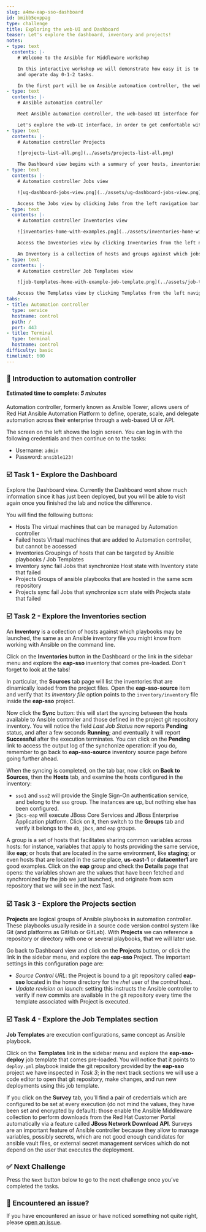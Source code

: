 ```yaml
---
slug: a4mw-eap-sso-dashboard
id: bmibb5exppag
type: challenge
title: Exploring the web-UI and Dashboard
teaser: Let's explore the dashboard, inventory and projects!
notes:
- type: text
  contents: |-
    # Welcome to the Ansible for Middleware workshop

    In this interactive workshop we will demonstrate how easy it is to use Ansible Automation Platform and the A4MW collections to setup complex environments, perform deployments,
    and operate day 0-1-2 tasks.

    In the first part will be on Ansible automation controller, the web-based UI interface for **Red Hat Ansible Automation Platform**.
- type: text
  contents: |-
    # Ansible automation controller

    Meet Ansible automation controller, the web-based UI interface for **Red Hat Ansible Automation Platform**.

    Let's explore the web-UI interface, in order to get comfortable with what is already configured in.
- type: text
  contents: |-
    # Automation controller Projects

    ![projects-list-all.png](../assets/projects-list-all.png)

    The Dashboard view begins with a summary of your hosts, inventories, and projects. Each of these is linked to the corresponding objects for easy access.
- type: text
  contents: |-
    # Automation controller Jobs view

    ![ug-dashboard-jobs-view.png](../assets/ug-dashboard-jobs-view.png)

    Access the Jobs view by clicking Jobs from the left navigation bar. This view shows all the jobs that have ran, including projects, templates, management jobs, SCM updates, playbook runs, etc.
- type: text
  contents: |-
    # Automation controller Inventories view

    ![inventories-home-with-examples.png](../assets/inventories-home-with-examples.png)

    Access the Inventories view by clicking Inventories from the left navigation bar. This view shows all the inventories that are configured.

    An Inventory is a collection of hosts and groups against which jobs may be launched, the same as an Ansible inventory file.
- type: text
  contents: |-
    # Automation controller Job Templates view

    ![job-templates-home-with-example-job-template.png](../assets/job-templates-home-with-example-job-template.png)

    Access the Templates view by clicking Templates from the left navigation bar. This view shows all the templates that are configured.
tabs:
- title: Automation controller
  type: service
  hostname: control
  path: /
  port: 443
- title: Terminal
  type: terminal
  hostname: control
difficulty: basic
timelimit: 600
---
```

👋 Introduction to automation controller
===
#### Estimated time to complete: *5 minutes*<p>

Automation controller, formerly known as Ansible Tower, allows users of Red Hat Ansible Automation Platform to define, operate, scale, and delegate automation across their enterprise through a web-based UI or API.

The screen on the left shows the login screen. You can log in with the following credentials and then continue on to the tasks:

* Username: `admin`
* Password: `ansible123!`

☑️ Task 1 - Explore the Dashboard
===

Explore the Dashboard view.  Currently the Dashboard wont show much information since it has just been deployed, but you will be able to visit again once you finished the lab and notice the difference.

You will find the following buttons:

* Hosts
  The virtual machines that can be managed by Automation controller
* Failed hosts
  Virtual machines that are added to Automation controller, but cannot be accessed
* Inventories
  Groupings of hosts that can be targeted by Ansible playbooks / Job Templates
* Inventory sync fail
  Jobs that synchronize Host state with Inventory state that failed
* Projects
  Groups of ansible playbooks that are hosted in the same scm repository
* Projects sync fail
  Jobs that synchronize scm state with Projects state that failed


☑️ Task 2 - Explore the Inventories section
===

An **Inventory** is a collection of hosts against which playbooks may be launched, the same as an Ansible inventory file you might know from working with Ansible on the command line.

Click on the **Inventories** button in the Dashboard or the link in the sidebar menu and explore the **eap-sso** inventory that comes pre-loaded. Don't forget to look at the tabs!

In particular, the **Sources** tab page will list the inventories that are dinamically loaded from the project files. Open the **eap-sso-source** item and verify that its *Inventory file* option
points to the `inventory/inventory` file inside the **eap-sso** project.

Now click the **Sync** button: this will start the syncing between the hosts available to Ansible controller and those defined in the project git repository inventory. You will notice the field *Last Job Status* now reports **Pending** status, and after a few seconds **Running**; and eventually it will report **Successful** after the execution terminates. You can click on the **Pending** link to
access the output log of the synchonize operation: if you do, remember to go back to **eap-sso-source** inventory source page before going further ahead.

When the syncing is completed, on the tab bar, now click on **Back to Sources**, then the **Hosts** tab, and examine the hosts configured in the inventory:
  * `sso1` and `sso2` will provide the Single Sign-On authentication service, and belong to the `sso` group. The instances are up, but nothing else has been configured.
  * `jbcs-eap` will execute JBoss Core Services and JBoss Enterprise Application platform. Click on it, then switch to the **Groups** tab and verify it belongs to the `db`, `jbcs`, and `eap` groups. 

A group is a set of hosts that facilitates sharing common variables across hosts: for instance, variables that apply to hosts providing the same service, like **eap**; or hosts that are located in the same environment, like **staging**; or even hosts that are located in the same place, **us-east-1** or **datacenter1** are good examples. Click on the **eap** group and check the **Details** page that opens: the variables shown are the values that have been fetched and synchronized by the job we just launched, and originate from scm repository that we will see in the next Task. 


☑️ Task 3 - Explore the Projects section
===

**Projects** are logical groups of Ansible playbooks in automation controller. These playbooks usually reside in a source code version control system like Git (and platforms as GitHub or GitLab). With **Projects** we can reference a repository or directory with one or several playbooks, that we will later use.

Go back to Dashboard view and click on the **Projects** button, or click the link in the sidebar menu, and explore the **eap-sso** Project. The important settings in this configuration page are:

* *Source Control URL*: the Project is bound to a git repository called **eap-sso** located in the home directory for the _rhel_ user of the _control_ host.
* *Update revision on launch*: setting this instructs the Ansible controller to verify if new commits are available in the git repository every time the template associated with Project is executed.


☑️ Task 4 - Explore the Job Templates section
===

**Job Templates** are execution configurations, same concept as Ansible playbook.

Click on the **Templates** link in the sidebar menu and explore the **eap-sso-deploy** job template that comes pre-loaded. You will notice that it points to `deploy.yml` playbook inside the git repository
provided by the **eap-sso** project we have inspected in _Task 3_; in the next track sections we will use a code editor to open that git repository, make changes, and run new deployments using this job template.

If you click on the **Survey** tab, you'll find a pair of credentials which are configured to be set at every execution (do not mind the values, they have been set and encrypted by default): those enable the Ansible Middleware collection to perform downloads from the Red Hat Customer Portal automatically via a feature called **JBoss Network Download API**. Surveys are an important feature
of Ansible controller because they allow to manage variables, possibly secrets, which are not good enough candidates for ansible vault files, or external secret management services which
do not depend on the user that executes the deployment.


✅ Next Challenge
===
Press the `Next` button below to go to the next challenge once you’ve completed the tasks.

🐛 Encountered an issue?
====

If you have encountered an issue or have noticed something not quite right, please [open an issue](https://github.com/ansible-middleware/instruqt/issues/new?labels=a4mw-eap-sso&title=Issue+with+Deploy+Red+Hat+Single+Sign-On+with+Ansible+for+Middleware+collections+slug+ID:+a4wm-eap-sso-dashboard&assignees=guidograzioli).

<style type="text/css" rel="stylesheet">
  .lightbox {
    display: none;
    position: fixed;
    justify-content: center;
    align-items: center;
    z-index: 999;
    top: 0;
    left: 0;
    right: 0;
    bottom: 0;
    padding: 1rem;
    background: rgba(0, 0, 0, 0.8);
    margin-left: auto;
    margin-right: auto;
    margin-top: auto;
    margin-bottom: auto;
  }
  .lightbox:target {
    display: flex;
  }
  .lightbox img {
    /* max-height: 100% */
    max-width: 60%;
    max-height: 60%;
  }
  img {
    display: block;
    margin-left: auto;
    margin-right: auto;
  }
  h1 {
    font-size: 18px;
  }
    h2 {
    font-size: 16px;
    font-weight: 600
  }
    h3 {
    font-size: 14px;
    font-weight: 600
  }
  p span {
    font-size: 14px;
  }
  ul li span {
    font-size: 14px
  }
</style>
